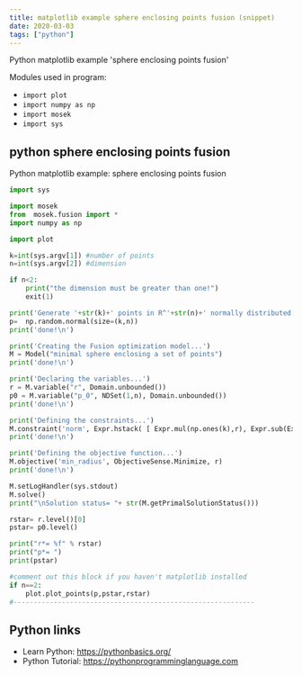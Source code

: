 ```yaml
---
title: matplotlib example sphere enclosing points fusion (snippet)
date: 2020-03-03
tags: ["python"]
---
```

Python matplotlib example 'sphere enclosing points fusion'


Modules used in program: 
* `import plot`
* `import numpy as np`
* `import mosek `
* `import sys`

## python sphere enclosing points fusion

Python matplotlib example: sphere enclosing points fusion

```python
import sys

import mosek 
from  mosek.fusion import *
import numpy as np

import plot

k=int(sys.argv[1]) #number of points
n=int(sys.argv[2]) #dimension

if n<2:
    print("the dimension must be greater than one!")
    exit(1)

print('Generate '+str(k)+' points in R^'+str(n)+' normally distributed around the origin...')
p=  np.random.normal(size=(k,n))
print('done!\n')

print('Creating the Fusion optimization model...')
M = Model("minimal sphere enclosing a set of points")
print('done!\n')

print('Declaring the variables...')
r = M.variable("r", Domain.unbounded())
p0 = M.variable("p_0", NDSet(1,n), Domain.unbounded())
print('done!\n')

print('Defining the constraints...')
M.constraint('norm', Expr.hstack( [ Expr.mul(np.ones(k),r), Expr.sub(Expr.mul(np.ones( (k,1) ), p0 ), DenseMatrix(p) ) ] ), Domain.inQCone(k,n+1))
print('done!\n')

print('Defining the objective function...')
M.objective('min_radius', ObjectiveSense.Minimize, r)
print('done!\n')

M.setLogHandler(sys.stdout) 
M.solve()
print("\nSolution status= "+ str(M.getPrimalSolutionStatus()))

rstar= r.level()[0]
pstar= p0.level()

print("r*= %f" % rstar)
print("p*= ")
print(pstar)

#comment out this block if you haven't matplotlib installed
if n==2:
    plot.plot_points(p,pstar,rstar)
#------------------------------------------------------------


```

## Python links

- Learn Python: https://pythonbasics.org/
- Python Tutorial: https://pythonprogramminglanguage.com
